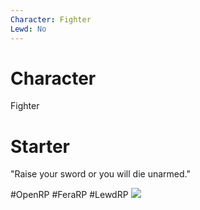 ```yaml
---
Character: Fighter
Lewd: No
---
```

# Character
Fighter

# Starter
"Raise your sword or you will die unarmed."
  

#OpenRP #FeraRP #LewdRP 
![](ec90338c036c3b044de88b7091e283c5.jpg)